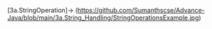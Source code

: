 [3a.StringOperation]->
(https://github.com/Sumanthscse/Advance-Java/blob/main/3a.String_Handling/StringOperationsExample.jpg)

